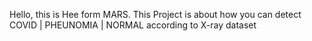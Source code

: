 Hello, this is Hee form MARS.
This Project is about how you can detect COVID | PHEUNOMIA | NORMAL according to X-ray dataset
